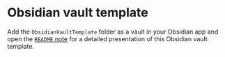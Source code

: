 # Obsidian vault template

Add the `ObsidianVaultTemplate` folder as a vault in your Obsidian app and open the [`README` note](Obsidian%20vault%20template/README.md) for a detailed presentation of this Obsidian vault template.
